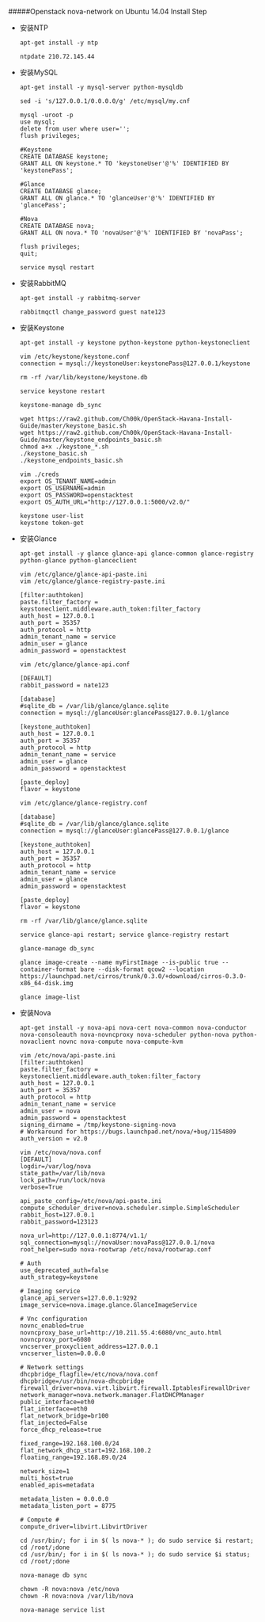 #####Openstack nova-network on Ubuntu 14.04 Install Step

*	安装NTP

		apt-get install -y ntp
		
		ntpdate 210.72.145.44


*	安装MySQL

		apt-get install -y mysql-server python-mysqldb
		
		sed -i 's/127.0.0.1/0.0.0.0/g' /etc/mysql/my.cnf
		
		mysql -uroot -p
    	use mysql;
   		delete from user where user='';
    	flush privileges;
    	
    	#Keystone
    	CREATE DATABASE keystone;
    	GRANT ALL ON keystone.* TO 'keystoneUser'@'%' IDENTIFIED BY 'keystonePass';

    	#Glance
    	CREATE DATABASE glance;
    	GRANT ALL ON glance.* TO 'glanceUser'@'%' IDENTIFIED BY 'glancePass';

   	 	#Nova
    	CREATE DATABASE nova;
    	GRANT ALL ON nova.* TO 'novaUser'@'%' IDENTIFIED BY 'novaPass';
    	
    	flush privileges;
    	quit;
    	
    	service mysql restart
    
*	安装RabbitMQ

		apt-get install -y rabbitmq-server
		
		rabbitmqctl change_password guest nate123
		
*	安装Keystone

		apt-get install -y keystone python-keystone python-keystoneclient
		
		vim /etc/keystone/keystone.conf
    	connection = mysql://keystoneUser:keystonePass@127.0.0.1/keystone
    	
    	rm -rf /var/lib/keystone/keystone.db
    	
    	service keystone restart
    	
    	keystone-manage db_sync
    	
    	wget https://raw2.github.com/Ch00k/OpenStack-Havana-Install-Guide/master/keystone_basic.sh
    	wget https://raw2.github.com/Ch00k/OpenStack-Havana-Install-Guide/master/keystone_endpoints_basic.sh
    	chmod a+x ./keystone_*.sh
    	./keystone_basic.sh
    	./keystone_endpoints_basic.sh
    	
    	vim ./creds
    	export OS_TENANT_NAME=admin
    	export OS_USERNAME=admin
    	export OS_PASSWORD=openstacktest
    	export OS_AUTH_URL="http://127.0.0.1:5000/v2.0/"
    	
    	keystone user-list
    	keystone token-get
		
*	安装Glance

		apt-get install -y glance glance-api glance-common glance-registry python-glance python-glanceclient
		
		vim /etc/glance/glance-api-paste.ini
    	vim /etc/glance/glance-registry-paste.ini
    	
    	[filter:authtoken]
    	paste.filter_factory = keystoneclient.middleware.auth_token:filter_factory
    	auth_host = 127.0.0.1
    	auth_port = 35357
   		auth_protocol = http
    	admin_tenant_name = service
    	admin_user = glance
    	admin_password = openstacktest  
    	
    	vim /etc/glance/glance-api.conf
    	  	
    	[DEFAULT]
    	rabbit_password = nate123
    	
    	[database]
    	#sqlite_db = /var/lib/glance/glance.sqlite
    	connection = mysql://glanceUser:glancePass@127.0.0.1/glance

    	[keystone_authtoken]
    	auth_host = 127.0.0.1
    	auth_port = 35357
    	auth_protocol = http
    	admin_tenant_name = service
    	admin_user = glance
    	admin_password = openstacktest

    	[paste_deploy]
    	flavor = keystone    	    	
    	
    	vim /etc/glance/glance-registry.conf
    	
    	[database]
    	#sqlite_db = /var/lib/glance/glance.sqlite
    	connection = mysql://glanceUser:glancePass@127.0.0.1/glance

    	[keystone_authtoken]
    	auth_host = 127.0.0.1
    	auth_port = 35357
    	auth_protocol = http
    	admin_tenant_name = service
    	admin_user = glance
    	admin_password = openstacktest

    	[paste_deploy]
    	flavor = keystone    	    	
    	
    	rm -rf /var/lib/glance/glance.sqlite
    	
    	service glance-api restart; service glance-registry restart
    	
    	glance-manage db_sync
    	
    	glance image-create --name myFirstImage --is-public true --container-format bare --disk-format qcow2 --location https://launchpad.net/cirros/trunk/0.3.0/+download/cirros-0.3.0-x86_64-disk.img
    	
    	glance image-list
    	
*	安装Nova


		apt-get install -y nova-api nova-cert nova-common nova-conductor nova-consoleauth nova-novncproxy nova-scheduler python-nova python-novaclient novnc nova-compute nova-compute-kvm
		
		vim /etc/nova/api-paste.ini
    	[filter:authtoken]
    	paste.filter_factory = keystoneclient.middleware.auth_token:filter_factory
    	auth_host = 127.0.0.1
    	auth_port = 35357
    	auth_protocol = http
    	admin_tenant_name = service
    	admin_user = nova
    	admin_password = openstacktest
    	signing_dirname = /tmp/keystone-signing-nova
    	# Workaround for https://bugs.launchpad.net/nova/+bug/1154809
    	auth_version = v2.0
		
		vim /etc/nova/nova.conf
		[DEFAULT]
    	logdir=/var/log/nova
    	state_path=/var/lib/nova
    	lock_path=/run/lock/nova
    	verbose=True

    	api_paste_config=/etc/nova/api-paste.ini
    	compute_scheduler_driver=nova.scheduler.simple.SimpleScheduler
    	rabbit_host=127.0.0.1
    	rabbit_password=123123

    	nova_url=http://127.0.0.1:8774/v1.1/
    	sql_connection=mysql://novaUser:novaPass@127.0.0.1/nova
    	root_helper=sudo nova-rootwrap /etc/nova/rootwrap.conf
    	
    	# Auth
    	use_deprecated_auth=false
    	auth_strategy=keystone
    	
    	# Imaging service
    	glance_api_servers=127.0.0.1:9292
    	image_service=nova.image.glance.GlanceImageService
    	
    	# Vnc configuration
    	novnc_enabled=true
    	novncproxy_base_url=http://10.211.55.4:6080/vnc_auto.html
    	novncproxy_port=6080
    	vncserver_proxyclient_address=127.0.0.1
    	vncserver_listen=0.0.0.0
    	
    	# Network settings
    	dhcpbridge_flagfile=/etc/nova/nova.conf
    	dhcpbridge=/usr/bin/nova-dhcpbridge
    	firewall_driver=nova.virt.libvirt.firewall.IptablesFirewallDriver
    	network_manager=nova.network.manager.FlatDHCPManager
    	public_interface=eth0
    	flat_interface=eth0
    	flat_network_bridge=br100
    	flat_injected=False
    	force_dhcp_release=true

    	fixed_range=192.168.100.0/24
    	flat_network_dhcp_start=192.168.100.2
    	floating_range=192.168.89.0/24

    	network_size=1
    	multi_host=true
    	enabled_apis=metadata
    	
    	metadata_listen = 0.0.0.0
    	metadata_listen_port = 8775
    	
    	# Compute #
    	compute_driver=libvirt.LibvirtDriver
    	
		cd /usr/bin/; for i in $( ls nova-* ); do sudo service $i restart; cd /root/;done    	
    	cd /usr/bin/; for i in $( ls nova-* ); do sudo service $i status; cd /root/;done
    	
    	nova-manage db sync
    	
    	chown -R nova:nova /etc/nova
    	chown -R nova:nova /var/lib/nova
    	
    	nova-manage service list


				
		
		
		
		
		
		
		
		
		
		
		
		
		
		
		
		
		
		
		
		
		
		
		
		
		
		
		
		
		
		




		

